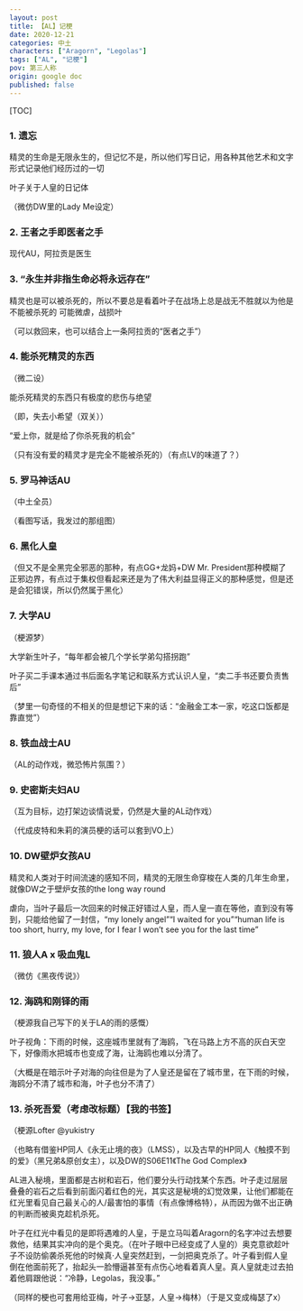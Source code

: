 ```yaml
---
layout: post
title: 【AL】记梗
date: 2020-12-21
categories: 中土
characters: ["Aragorn", "Legolas"]
tags: ["AL", "记梗"]
pov: 第三人称
origin: google doc
published: false
---
```


[TOC]

### 1. 遗忘

精灵的生命是无限永生的，但记忆不是，所以他们写日记，用各种其他艺术和文字形式记录他们经历过的一切

叶子关于人皇的日记体

（微仿DW里的Lady Me设定）

### 2. 王者之手即医者之手

现代AU，阿拉贡是医生

### 3. “永生并非指生命必将永远存在”

精灵也是可以被杀死的，所以不要总是看着叶子在战场上总是战无不胜就以为他是不能被杀死的
可能微虐，战损叶

（可以救回来，也可以结合上一条阿拉贡的“医者之手”）

### 4. 能杀死精灵的东西

（微二设）

能杀死精灵的东西只有极度的悲伤与绝望

（即，失去小希望（双关））

“爱上你，就是给了你杀死我的机会”

（只有没有爱的精灵才是完全不能被杀死的）（有点LV的味道了？）

### 5. 罗马神话AU

（中土全员）

（看图写话，我发过的那组图）

### 6. 黑化人皇

（但又不是全黑完全邪恶的那种，有点GG+龙妈+DW Mr. President那种模糊了正邪边界，有点过于集权但看起来还是为了伟大利益显得正义的那种感觉，但是还是会犯错误，所以仍然属于黑化）

### 7. 大学AU

（梗源梦）

大学新生叶子，“每年都会被几个学长学弟勾搭拐跑”

叶子买二手课本通过书后面名字笔记和联系方式认识人皇，“卖二手书还要负责售后”

（梦里一句奇怪的不相关的但是想记下来的话：“金融金工本一家，吃这口饭都是靠直觉”）

### 8. 铁血战士AU

（AL的动作戏，微恐怖片氛围？）

### 9. 史密斯夫妇AU

（互为目标，边打架边谈情说爱，仍然是大量的AL动作戏）

（代成皮特和朱莉的演员梗的话可以套到VO上）

### 10. DW壁炉女孩AU

精灵和人类对于时间流速的感知不同，精灵的无限生命穿梭在人类的几年生命里，就像DW之于壁炉女孩的the long way round

虐向，当叶子最后一次回来的时候正好错过人皇，而人皇一直在等他，直到没有等到，只能给他留了一封信，“my lonely angel”“I waited for you”“human life is too short, hurry, my love, for I fear I won’t see you for the last time”

### 11. 狼人A x 吸血鬼L

（微仿《黑夜传说》）

### 12. 海鸥和刚铎的雨

（梗源我自己写下的关于LA的雨的感慨）

叶子视角：下雨的时候，这座城市里就有了海鸥，飞在马路上方不高的灰白天空下，好像雨水把城市也变成了海，让海鸥也难以分清了。

（大概是在暗示叶子对海的向往但是为了人皇还是留在了城市里，在下雨的时候，海鸥分不清了城市和海，叶子也分不清了）

### 13. 杀死吾爱（考虑改标题）【我的书签】

（梗源Lofter @yukistry

（也略有借鉴HP同人《永无止境的夜》（LMSS），以及古早的HP同人《触摸不到的爱》（黑兄弟&原创女主），以及DW的S06E11《The God Complex》

AL进入秘境，里面都是古树和岩石，他们要分头行动找某个东西。叶子走过层层叠叠的岩石之后看到前面闪着红色的光，其实这是秘境的幻觉效果，让他们都能在红光里看见自己最关心的人/最害怕的事情（有点像博格特），从而因为做不出正确的判断而被奥克趁机杀死。

叶子在红光中看见的是即将遇难的人皇，于是立马叫着Aragorn的名字冲过去想要救他，结果其实冲向的是个奥克。（在叶子眼中已经变成了人皇的）奥克意欲趁叶子不设防偷袭杀死他的时候真·人皇突然赶到，一剑把奥克杀了。叶子看到假人皇倒在他面前死了，抬起头一脸懵逼甚至有点伤心地看着真人皇。真人皇就走过去拍着他肩跟他说：“冷静，Legolas，我没事。”

（同样的梗也可套用给亚梅，叶子→亚瑟，人皇→梅林）（于是又变成梅瑟了x）
